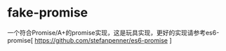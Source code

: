 # fake-promise
一个符合Promise/A+的promise实现，这是玩具实现，更好的实现请参考es6-promise[  https://github.com/stefanpenner/es6-promise ]
